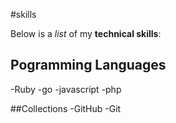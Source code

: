 #skills

Below is a _list_ of my **technical skills**:

## Pogramming Languages 
-Ruby
-go
-javascript
-php

##Collections
-GitHub
-Git
